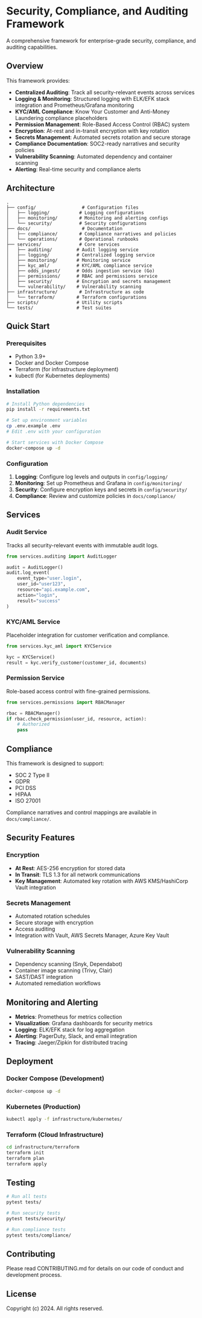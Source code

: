 # Security, Compliance, and Auditing Framework

A comprehensive framework for enterprise-grade security, compliance, and auditing capabilities.

## Overview

This framework provides:

- **Centralized Auditing**: Track all security-relevant events across services
- **Logging & Monitoring**: Structured logging with ELK/EFK stack integration and Prometheus/Grafana monitoring
- **KYC/AML Compliance**: Know Your Customer and Anti-Money Laundering compliance placeholders
- **Permission Management**: Role-Based Access Control (RBAC) system
- **Encryption**: At-rest and in-transit encryption with key rotation
- **Secrets Management**: Automated secrets rotation and secure storage
- **Compliance Documentation**: SOC2-ready narratives and security policies
- **Vulnerability Scanning**: Automated dependency and container scanning
- **Alerting**: Real-time security and compliance alerts

## Architecture

```
.
├── config/                 # Configuration files
│   ├── logging/           # Logging configurations
│   ├── monitoring/        # Monitoring and alerting configs
│   └── security/          # Security configurations
├── docs/                   # Documentation
│   ├── compliance/        # Compliance narratives and policies
│   └── operations/        # Operational runbooks
├── services/              # Core services
│   ├── auditing/         # Audit logging service
│   ├── logging/          # Centralized logging service
│   ├── monitoring/       # Monitoring service
│   ├── kyc_aml/          # KYC/AML compliance service
│   ├── odds_ingest/      # Odds ingestion service (Go)
│   ├── permissions/      # RBAC and permissions service
│   ├── security/         # Encryption and secrets management
│   └── vulnerability/    # Vulnerability scanning
├── infrastructure/        # Infrastructure as code
│   └── terraform/        # Terraform configurations
├── scripts/              # Utility scripts
└── tests/                # Test suites

```

## Quick Start

### Prerequisites

- Python 3.9+
- Docker and Docker Compose
- Terraform (for infrastructure deployment)
- kubectl (for Kubernetes deployments)

### Installation

```bash
# Install Python dependencies
pip install -r requirements.txt

# Set up environment variables
cp .env.example .env
# Edit .env with your configuration

# Start services with Docker Compose
docker-compose up -d
```

### Configuration

1. **Logging**: Configure log levels and outputs in `config/logging/`
2. **Monitoring**: Set up Prometheus and Grafana in `config/monitoring/`
3. **Security**: Configure encryption keys and secrets in `config/security/`
4. **Compliance**: Review and customize policies in `docs/compliance/`

## Services

### Audit Service

Tracks all security-relevant events with immutable audit logs.

```python
from services.auditing import AuditLogger

audit = AuditLogger()
audit.log_event(
    event_type="user.login",
    user_id="user123",
    resource="api.example.com",
    action="login",
    result="success"
)
```

### KYC/AML Service

Placeholder integration for customer verification and compliance.

```python
from services.kyc_aml import KYCService

kyc = KYCService()
result = kyc.verify_customer(customer_id, documents)
```

### Permission Service

Role-based access control with fine-grained permissions.

```python
from services.permissions import RBACManager

rbac = RBACManager()
if rbac.check_permission(user_id, resource, action):
    # Authorized
    pass
```

## Compliance

This framework is designed to support:

- SOC 2 Type II
- GDPR
- PCI DSS
- HIPAA
- ISO 27001

Compliance narratives and control mappings are available in `docs/compliance/`.

## Security Features

### Encryption

- **At Rest**: AES-256 encryption for stored data
- **In Transit**: TLS 1.3 for all network communications
- **Key Management**: Automated key rotation with AWS KMS/HashiCorp Vault integration

### Secrets Management

- Automated rotation schedules
- Secure storage with encryption
- Access auditing
- Integration with Vault, AWS Secrets Manager, Azure Key Vault

### Vulnerability Scanning

- Dependency scanning (Snyk, Dependabot)
- Container image scanning (Trivy, Clair)
- SAST/DAST integration
- Automated remediation workflows

## Monitoring and Alerting

- **Metrics**: Prometheus for metrics collection
- **Visualization**: Grafana dashboards for security metrics
- **Logging**: ELK/EFK stack for log aggregation
- **Alerting**: PagerDuty, Slack, and email integration
- **Tracing**: Jaeger/Zipkin for distributed tracing

## Deployment

### Docker Compose (Development)

```bash
docker-compose up -d
```

### Kubernetes (Production)

```bash
kubectl apply -f infrastructure/kubernetes/
```

### Terraform (Cloud Infrastructure)

```bash
cd infrastructure/terraform
terraform init
terraform plan
terraform apply
```

## Testing

```bash
# Run all tests
pytest tests/

# Run security tests
pytest tests/security/

# Run compliance tests
pytest tests/compliance/
```

## Contributing

Please read CONTRIBUTING.md for details on our code of conduct and development process.

## License

Copyright (c) 2024. All rights reserved.
